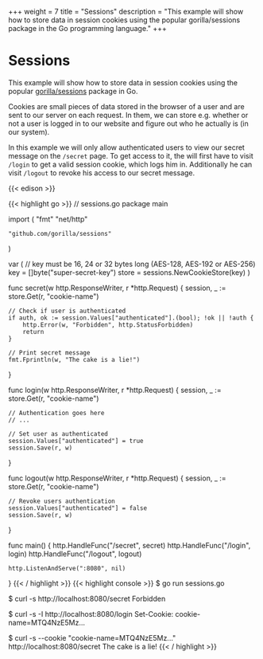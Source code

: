 +++
weight = 7
title = "Sessions"
description = "This example will show how to store data in session cookies using the popular gorilla/sessions package in the Go programming language."
+++

# Sessions

This example will show how to store data in session cookies using the popular  <a target="_blank" href="https://github.com/gorilla/sessions">gorilla/sessions</a> package in Go.

Cookies are small pieces of data stored in the browser of a user and are sent to our server on each request. In them, we can store e.g. whether or not a user is logged in to our website and figure out who he actually is (in our system).

In this example we will only allow authenticated users to view our secret message on the `/secret` page. To get access to it, the will first have to visit `/login` to get a valid session cookie, which logs him in. Additionally he can visit `/logout` to revoke his access to our secret message.

{{< edison >}}

{{< highlight go >}}
// sessions.go
package main

import (
	"fmt"
	"net/http"

	"github.com/gorilla/sessions"
)

var (
	// key must be 16, 24 or 32 bytes long (AES-128, AES-192 or AES-256)
	key = []byte("super-secret-key")
	store = sessions.NewCookieStore(key)
)

func secret(w http.ResponseWriter, r *http.Request) {
	session, _ := store.Get(r, "cookie-name")

	// Check if user is authenticated
	if auth, ok := session.Values["authenticated"].(bool); !ok || !auth {
		http.Error(w, "Forbidden", http.StatusForbidden)
		return
	}

	// Print secret message
	fmt.Fprintln(w, "The cake is a lie!")
}

func login(w http.ResponseWriter, r *http.Request) {
	session, _ := store.Get(r, "cookie-name")

	// Authentication goes here
	// ...

	// Set user as authenticated
	session.Values["authenticated"] = true
	session.Save(r, w)
}

func logout(w http.ResponseWriter, r *http.Request) {
	session, _ := store.Get(r, "cookie-name")

	// Revoke users authentication
	session.Values["authenticated"] = false
	session.Save(r, w)
}

func main() {
	http.HandleFunc("/secret", secret)
	http.HandleFunc("/login", login)
	http.HandleFunc("/logout", logout)

	http.ListenAndServe(":8080", nil)
}
{{< / highlight >}}
{{< highlight console >}}
$ go run sessions.go

$ curl -s http://localhost:8080/secret
Forbidden

$ curl -s -I http://localhost:8080/login
Set-Cookie: cookie-name=MTQ4NzE5Mz...

$ curl -s --cookie "cookie-name=MTQ4NzE5Mz..." http://localhost:8080/secret
The cake is a lie!
{{< / highlight >}}


